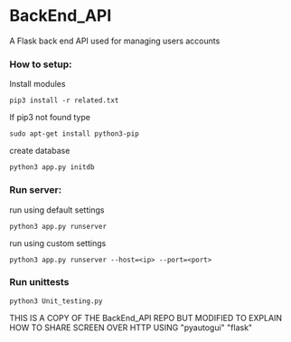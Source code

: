 # BackEnd_API

<p> A Flask back end API used for managing users accounts </p> 



<h3> How to setup: </h3>

<p> Install modules </p>

`pip3 install -r related.txt ` 

<p> If pip3 not found type </p>

`sudo apt-get install python3-pip `

<p> create database </p>

`python3 app.py initdb `


<h3>Run server: </h3>

<p> run using default settings </p>

`python3 app.py runserver `

<p> run using custom settings </p>

`python3 app.py runserver --host=<ip> --port=<port> `


<h3> Run unittests </h3>

`python3 Unit_testing.py`



THIS IS A COPY OF THE BackEnd_API REPO BUT MODIFIED TO EXPLAIN 
HOW TO SHARE SCREEN OVER HTTP USING "pyautogui" "flask"






